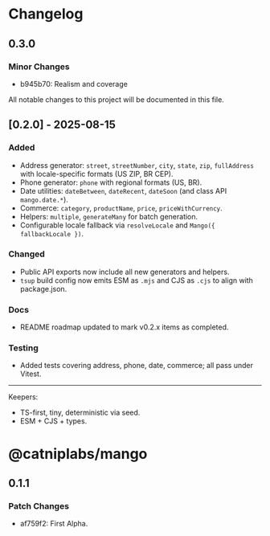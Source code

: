 # Changelog

## 0.3.0

### Minor Changes

- b945b70: Realism and coverage

All notable changes to this project will be documented in this file.

## [0.2.0] - 2025-08-15

### Added

- Address generator: `street`, `streetNumber`, `city`, `state`, `zip`, `fullAddress` with locale-specific formats (US ZIP, BR CEP).
- Phone generator: `phone` with regional formats (US, BR).
- Date utilities: `dateBetween`, `dateRecent`, `dateSoon` (and class API `mango.date.*`).
- Commerce: `category`, `productName`, `price`, `priceWithCurrency`.
- Helpers: `multiple`, `generateMany` for batch generation.
- Configurable locale fallback via `resolveLocale` and `Mango({ fallbackLocale })`.

### Changed

- Public API exports now include all new generators and helpers.
- `tsup` build config now emits ESM as `.mjs` and CJS as `.cjs` to align with package.json.

### Docs

- README roadmap updated to mark v0.2.x items as completed.

### Testing

- Added tests covering address, phone, date, commerce; all pass under Vitest.

---

Keepers:

- TS-first, tiny, deterministic via seed.
- ESM + CJS + types.

# @catniplabs/mango

## 0.1.1

### Patch Changes

- af759f2: First Alpha.

